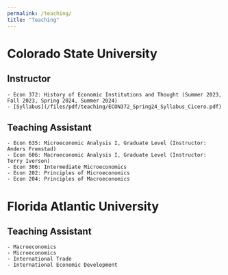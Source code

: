 ```yaml
---
permalink: /teaching/
title: "Teaching"
---
```

<!-- Google tag (gtag.js) -->
<script async src="https://www.googletagmanager.com/gtag/js?id=G-ETZN97YVKW"></script>
<script>
  window.dataLayer = window.dataLayer || [];
  function gtag(){dataLayer.push(arguments);}
  gtag('js', new Date());

  gtag('config', 'G-ETZN97YVKW');
</script>

# Colorado State University

## Instructor
    - Econ 372: History of Economic Institutions and Thought (Summer 2023, Fall 2023, Spring 2024, Summer 2024)
    - [Syllabus](/files/pdf/teaching/ECON372_Spring24_Syllabus_Cicero.pdf)

## Teaching Assistant
    - Econ 635: Microeconomic Analysis I, Graduate Level (Instructor: Anders Fremstad)
    - Econ 606: Macroeconomic Analysis I, Graduate Level (Instructor: Terry Iverson)
    - Econ 306: Intermediate Microeconomics
    - Econ 202: Principles of Microeconomics
    - Econ 204: Principles of Macroeconomics
 
# Florida Atlantic University

## Teaching Assistant
    - Macroeconomics
    - Microeconomics
    - International Trade
    - International Economic Development
